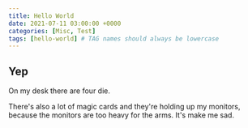```yaml
---
title: Hello World
date: 2021-07-11 03:00:00 +0000
categories: [Misc, Test]
tags: [hello-world] # TAG names should always be lowercase
---
```


## Yep

On my desk there are four die.

There's also a lot of magic cards and they're holding up my monitors, because the monitors are too heavy for the arms. It's make me sad.
